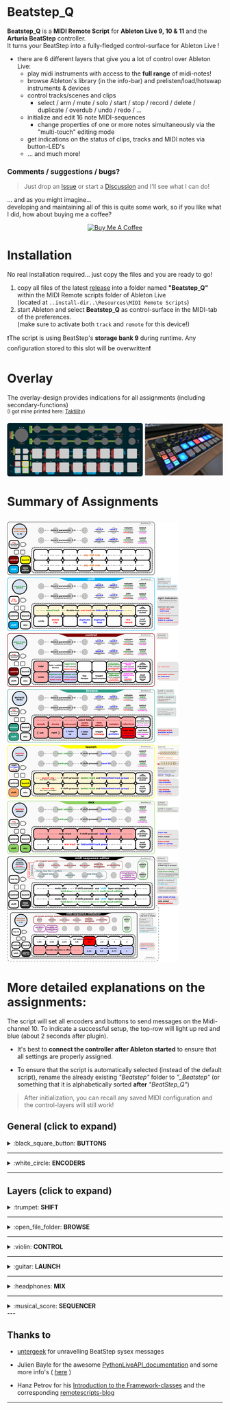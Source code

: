 # Beatstep_Q
**Beatstep_Q** is a **MIDI Remote Script** for **Ableton Live 9, 10 & 11** and the **Arturia BeatStep** controller.  
It turns your BeatStep into a fully-fledged control-surface for Ableton Live !

- there are 6 different layers that give you a lot of control over Ableton Live:  
  - play midi instruments with access to the **full range** of midi-notes!
  - browse Ableton's library (in the info-bar) and prelisten/load/hotswap instruments & devices
  - control tracks/scenes and clips
     - select / arm / mute / solo / start / stop / record / delete / duplicate / overdub / undo / redo / ...
  - initialize and edit 16 note MIDI-sequences
     - change properties of one or more notes simultaneously via the "multi-touch" editing mode
  - get indications on the status of clips, tracks and MIDI notes via button-LED's
  - ... and much more!

### Comments / suggestions / bugs?  
> Just drop an [Issue](https://github.com/raphaelquast/beatstep/issues) or start a [Discussion](https://github.com/raphaelquast/beatstep/discussions) and I'll see what I can do!  
  

... and as you might imagine...  
developing and maintaining all of this is quite some work, so if you like what I did, how about buying me a coffee?   

<center>
<a href="https://www.buymeacoffee.com/raphaelquast" target="_blank"><img src="https://www.buymeacoffee.com/assets/img/custom_images/yellow_img.png" alt="Buy Me A Coffee" style="height: 41px !important;width: 174px !important;" ></a>
</center>

# Installation

No real installation required... just copy the files and you are ready to go!

1) copy all files of the latest [release](https://github.com/raphaelquast/beatstep/releases) into a folder named **"Beatstep_Q"** within the MIDI Remote scripts folder of Ableton Live  
  (located at `..install-dir..\Resources\MIDI Remote Scripts`) 
2) start Ableton and select **Beatstep_Q** as control-surface in the MIDI-tab of the preferences.  
   (make sure to activate both `track` and `remote` for this device!)


❗The script is using BeatStep's **storage bank 9** during runtime. Any configuration stored to this slot will be overwritten❗ 

# Overlay
The overlay-design provides indications for all assignments (including secondary-functions)  
<sup>
(I got mine printed here: [Taktility](https://www.taktility.com/))
</sup>

![overlay-image](/BeatStep_Q_Overlay_with_image.png)

# Summary of Assignments

![assignments-image](/assignment_01.png)
---

# More detailed explanations on the assignments:

The script will set all encoders and buttons to send messages on the Midi-channel 10.  To indicate a successful setup, the top-row will light up red and blue (about 2 seconds after plugin).

- It's best to **connect the controller after Ableton started** to ensure that all settings are properly assigned.

- To ensure that the script is automatically selected (instead of the default script), rename the already existing *"Beatstep"* folder to *"_Beatstep"* (or something that it is alphabetically sorted **after** *"BeatStep_Q"*)

> After initialization, you can recall any saved MIDI configuration and the control-layers will still work!






## General (click to expand)

<details><summary>:black_square_button: <strong>BUTTONS</strong></summary>

The buttons `recall`, `store`,`chan` and `shift` are used to activate the control-layers.

- to maintain the initial functionality of the buttons, the layers are activated when the buttons are **released** !

- all layers (except the *"shift-layer"*) remain activated until the corresponding button is pressed again

- holding `shift` while pressing `chan` will temporarily activate the *"mix-layer"* until `shift` is released

- the *"if shift pressed"* features are only available if the corresponding layer is activated permanently **and** `shift` is pressed

The `stop` button works the same (on all layers) as follows:

- if the selected clip is currently recording: only recording is stopped (but playback is continued)

- if the selected clip is playing: stop is triggered

- *"if shift pressed"* : stop **ALL** tracks

> While no layer is active, all buttons can be used to play midi-notes!  
> (>> use the `transpose-encoder` to change the assigned range of midi-notes)


</details>


---

<details><summary>:white_circle: <strong>ENCODERS</strong></summary>  

The `transpose-encoder` can be used to transpose the note-assignments of the buttons.  
(a red button-color indicates that the lower-left button is at the note C-2, C-1, C0, C1, etc.)
> The info-message also tells you the current assignment of the lower-left button (e.g. `button 9`)

- `encoder 1-4` and `9-12` : control the first 8 parameters of the selected device

- `encoder 5, 6, 13, 14` : send A, B, C, D of selected track

- `encoder 7` : volume of selected track
  
  - *"if shift pressed"*: volume of master-track

- `encoder 15` : pan of selected track
  
  - *"if shift pressed"*: pan of master-track

- `encoder 8` : track-selection (left-right)
  
  - *"if shift pressed"* **and** a *"drum-rack"* is selected:
    
    select drum-pad slot of the viewed 16 slots

- `encoder 16` : scene selection (up-down)
  
  - *"if shift pressed"* **and** a *"drum-rack"* is selected:
    select row of viewed drum-pads

</details>

---

## Layers (click to expand)


<details>
<summary>:trumpet: <strong>SHIFT</strong></summary>  

The `shift` layer is active if no other layer is activated and shift is pressed.  
It serves as a *quick-access* layer for frequently used functions.  
The layer is deactivated as soon as `shift` is released!  

The lights in the first indicate the currently activated clip.
(`red` for midi, `blue` for audio and `magenta` for return tracks)

The lights in the second row indicate the track-arm status:

- `red` if the track is **armed** and **not muted**
  
  - `magenta` if the track is armed but muted

- `blue` if the track represents a **track-group**

- `off` if the track is muted and **not** armed


#### The assignments are as follows:

- `button 1-7`: select track 1-7 of the currently focussed slots (red box)
  
  - double tap an already selected track to arm/unarm it
    - if the selected track is a track-group, instead fold/unfold the group

- `button 8`: select previous scene (e.g. go 1 scene up)
  
  - if the control-layer is activated permanently, holding `shift` will switch to track-selection

- `button 9` : undo last step

- `button 10`: delete selected clip

- `button 12`: duplicate the currently selected clip and set the focus to the duplicate

- `button 13`: duplicate the currently selected loop

- `button 15`: start recording
  
  - if the currently selected slot is empty, start recording a new clip
  
  - if a clip is already present, toggle overdubbing the clip

- `button 16` : select next scene (if at the end, create a new scene)
  
  - if the control-layer is activated permanently, holding `shift` will switch to track-selection

All encoders are assigned as described above except for the `transpose-encoder`, which is now used to **select devices** in the device-chain of the selected track. (turning the `transpose-encoder` will automatically focus the view to the device-chain!)

</details>

---

<details>
<summary>:open_file_folder: <strong>BROWSE</strong></summary>  
The browser works ONLY in the info-bar... it is not connected to Ableton's browser-window!
(I know this would be nice... but the Ableton python-API does not allow it)
The status-bar symbols indicate the following:

- :red_circle: : the selected item can be loaded
- :fire: ... :fire: : hotswap is active
- :arrows_counterclockwise: : the item can be hotswapped
- :black_circle: : the item can not be loaded directly (it's a collection of sub-items)
- :file_folder: : the item is a folder (and can not be loaded directly)
- :small_blue_diamond: a loadable item that is not selected

Most button-lights are simply there to help remember the button-assignments.
- `button 13` indicates if **hotswap** is on or off (`red` for on)
- `button 14` indicates if **prelisten** is on or off (`blue` for on)

#### The assignments are as follows:

- `button 1` : open **sounds**
- `button 2` : open **drums**
- `button 3` : open **instruments**
- `button 4` : open **audio-effects**
- `button 5` : open **MIDI-effects**
- `button 6` : open **samples**
- `button 7` : open **collections**
- `button 8` : select previous track
   - "if shift pressed" : select previous device

- `button 9` : go 1 item left
- `button 10` : go 1 item right
- `button 11` : go 1 folder-level down (if possible)
- `button 12` : go 1 folder-level up (if possible)
- `button 13` : toggle hotswapping the currently selected instrument/device
- `button 14` : toggle item-preview
- `button 15` : load the selected item (on the currently selected track if possible)
   - "if shift pressed" : load the selected item on a new track
- `button 16` : select next track
   - "if shift pressed" : select next device


All encoders are assigned similar to the *"shift-layer"*.


</details>

--- 

<details>
<summary>:violin: <strong>CONTROL</strong></summary>  

Most lights are simply there to help remember the button-assignments.
The lights of `button 13` and `button 14` indicate the status of their corresponding parameter in Live.

- `button 13` indicates the status of the metronome (`red` for on)
- `button 14` indicates the status of "automation arm" (`red` for active)
   - "if shift pressed" and an automation has been overridden, the button will turn `blue`

- `button 3`, `10` and `11` will turn red if shift is pressed to highlight the alternative functionality

#### The assignments are as follows:

- `button 1` : redo last step

- `button 2` : fold / unfold selected device

- `button 3` : activate / deactivate selected device
  
  - *"if shift pressed"* : delete selected device

- `button 6` : cycle through the *"launch-quantization"* times (e.g. 1 bar, 1/2 bar, 1/8 bar etc.)
  
  - *"if shift pressed"* : turn *"launch-quantization"* off

- `button 7` : toggle between showing the selected *"clip-details"* or the *"device-chain"* of the selected track
  
  - *"if shift pressed"* : toggle between Ableton's session-view and arrangement-view

- `button 8` : select previous scene (e.g. go 1 scene up)

- - *"if shift pressed"* : select previous track

- `button 9` : undo last step

- `button 10` : duplicate selected track
  
  - "if shift pressed" : delete selected track

- `button 11` : duplicate selected scene
  
  - *"if shift pressed"* : delete selected scene

- `button 12` : tap tempo

- `button 13` : toggle metronome

- `button 14` : toggle *"session automation record"*
  
  - *"if shift-pressed"* and an automation has been overridden: *"re-enable automation"*

- `button 15` : change the assigned "pad velocity curve" (e.g. the midi velocity response of the pad)
  
  - `blue` for linear, `magenta` for logarithmic, `red` for exponential and `off` for "always max. velocity"

- `button 16` : select next scene (if at the end, create a new scene)
  
  - *"if shift-pressed"*: select next track

All encoders are assigned similar to the *"shift-layer"*.

</details>

---

<details>
<summary>:guitar: <strong>LAUNCH</strong></summary>  

In this control-layer, both button-rows (e.g. `1-7` and `9-15`) represent clip-slots.  
NOTICE: the `stop` button has a special feature in this layer (see below).

There are 2 possible ways to activate this layer:

- tap `store` to control **2 clip-slots of 7 tracks**
   - only the `store` button LED will be on
- tap `shift + store` to control **14 clip-slots of 1 track**
   - the LED's of `store`, `chan` and `recall` will be on

The button-lights indicate the status of the clip-slots, e.g.:

- `blue` indicates a slot with a clip
  - a `blue blinking` slot indicates a clip that is triggered to **stop**

- `red` indicates a clip that is playing
  - a `red blinking` slot indicates a clip that is triggered to **play**

- `magenta` indicates a group-track (it will turn `red` if a clip of the group is playing) [or indicate a triggered clip in `shift + store` mode]

- the `shift` button indicates if *"re-trigger clips"* or *"stop clips"* mode is active

#### The assignments are as follows:

- the `stop-button` toggles the behavior of the buttons (indicated by the `shift` button LED)
  
  - *"re-trigger clips"* mode (`shift` LED OFF) : tapping on an already playing clip will **re-trigger** the clip
  
  - *"stop clips"* mode (`shift` LED ON) : tapping on an already playing clip will **stop** the clip
  
  (... the *"if shift-pressed"* behavior is still similar to the other layers, e.g. *"stop all clips"*)

- `button 1-7` : launch the clips present in the top-row of the selection.
  
  - *"if shift-pressed"* : select the track to which the clip-slot belongs to
    - if the slot is a "group-slot": fold/unfold the corresponding group

- `button 8` : select previous scene (e.g. go 1 scene up)
 
  - *"if shift-pressed"*: select previous track

- `button 9-15` : same as `1-7` but for the bottom row of the selection.

- `button 16` : select next scene (if at the end, add a new scene)
  
  - *"if shift-pressed"*: select next track

All encoders are assigned similar to the *"shift-layer"*.

</details>

---

<details>
<summary>:headphones: <strong>MIX</strong></summary>  

The lights in the top-row indicate the mute / solo status of the corresponding track.

- `blue` for a track that is set to solo

- `magenta` for an unmuted track

- `red` if the track is both solo and muted

- `off` if the track is muted and not solo

The lights in the bottom-row indicate the arm status of the corresponding track.

- `red` if the track is armed

- `blue` if the track represents a track-group

- `off` if the track is unarmed (and no track-group)

#### The assignments are as follows:

- `button 1-7` : set the **mute** status of the first 6 tracks in the red box
  
  - *"if shift pressed"*: **solo** the corresponding track

- `button 9-15` : set the **arm** status of the first 7 tracks in the red box
  
  - if the track represents a group, fold / unfold the corresponding group

- `button 8` : select previous scene (e.g. go 1 scene up)
  
  - *"if shift pressed"*: select previous track

- `button 16` : select next scene (if at the end, create a new scene)
  
  - "if shift pressed" : select next track

- `encoder 1-7` : *"track volume"* of corresponding track
  
  - *"if shift pressed"* : *"send A"* of corresponding track

- `encoder 9-15` : *"track pan"* of corresponding track
  
  - *"if shift pressed"* : *"send B"* of corresponding track

- `encoder 8` : track-selection (left-right)

- `encoder 16` : scene selection (up-down)

- `transpose encoder` : set volume of master-track

</details>

---

<details>
<summary>:musical_score: <strong>SEQUENCER</strong></summary>  

The `sequencer`-layer is only available in **Ableton 11** or newer!  
**Double-tap** `shift` to activate the `sequencer`-layer.

The `sequencer` layer has 2 different functionalities:

- If `shift` is pressed, you can use all button-functions from the `shift`-layer


NOTE: The first 6 characters of a clip-name are used to parse the tempo of the midi sequence!  
> E.g. a clip-name starting with `1/32_Q` will be identified as having a tempo of 1/32.  
> Any characters after the first 6 are ignored. (e.g. a name of `1/32_Q what a nice clip` is fine!)


<details>
<summary>:ant: <strong>SEQUENCE EDITOR</strong> (active if a MIDI clip is selected)</summary>  

In the sequence-editor mode you can edit the first 16 notes of the selected MIDI clip.

- the colors of `buttons 1-16` are
  - `black` if there is no note or the note is muted
  - `blue` if there is a note, and it is unmuted
  - `magenta` if the note is unmuted and outside the loop
    - it also indicates if less than 16 notes are present
  - a moving `red` light indicates the playback-state of the clip

- check the Ableton info-bar for info-messages!

#### The assignments are as follows:

- `button 1-16` : mute/unmute corresponding note
- `shift` + `button 1-16` : use functionality of `shift`-layer

- `encoder 1-16` : change assigned parameter of corresponding note

- `shift` + `encoder 1` : set encoders to change **note pitch**
- `shift` + `encoder 2` : set encoders to change **note velocity**
- `shift` + `encoder 3` : set encoders to change **note start-time**
- `shift` + `encoder 4` : set encoders to change **note duration**
- `shift` + `encoder 5` : set encoders to change **note velocity-deviation**
- `shift` + `encoder 6` : set encoders to change **note probability**

- `shift` + `encoder 8` : select prev/next track

- `shift` + `encoder 9` : change the loop start-time (coarse steps)
- `shift` + `encoder 10` : change the loop start-time (fine steps)
- `shift` + `encoder 11` : change the position of the loop (fine steps)
- `shift` + `encoder 12` : change the loop end-time (fine steps)
- `shift` + `encoder 13` : change the loop end-time (coarse steps)

- `shift` + `encoder 15` : transpose all notes that are inside the loop
- `shift` + `encoder 16` : select prev/next scene

</details>


<details>
<summary>:hatching_chick: <strong>SEQUENCE INITIALIZER</strong> (active if the selected clip-slot is empty)</summary>  

In the sequence-initializer layer you can set the parameters for the midi-sequence  
that is initialized if you **double-tap** `shift`.

- `buttons` 1-8 indicates the tempo of the MIDI notes as "notes/bar"
  [1/32, 1/16, 1/8, 1/4, 1/2, 1, 2, 4]

- `buttons` 9, 10, 11, 12 indicate how the note-interval is filled
  - NOTE you can also use this to offset the notes!
- `buttons`13, 14, 15, 16 indicate the velocity of the notes (0.25, 0.5, 0.75, 1)

- check the Ableton info-bar for info-messages!

#### The assignments are as follows:

- `buttons` 1-8: set sequence-tempo
- `buttons` 9, 10, 11, 12 : set note-interval
- `buttons`13, 14, 15, 16 : set velocity
- **double-tap** `shift` : initialize a 16 note midi sequence with the selected parameters

- `transpose-encoder` : set the note-pitch for the initialized sequence

- `encoder 1` : set encoders to change **note pitch**
- `encoder 2` : set encoders to change **note velocity**
- `encoder 3` : set encoders to change **note start-time**
- `encoder 4` : set encoders to change **note duration**
- `encoder 5` : set encoders to change **note velocity-deviation**
- `encoder 6` : set encoders to change **note probability**

- `encoder 8` : select prev/next track

- `encoder 9` : set pitch increment of notes
- `encoder 10` : set number of incremented notes

- `encoder 15` : transpose all notes that are inside the loop
- `encoder 16` : select prev/next scene

</details>


</details>
---  

## Thanks to

- [untergeek](https://www.untergeek.de/2014/11/taming-arturias-beatstep-sysex-codes-for-programming-via-ipad/) for unravelling BeatStep sysex messages

- Julien Bayle for the awesome [PythonLiveAPI_documentation](https://julienbayle.studio/PythonLiveAPI_documentation/) and some more info's ( [here](https://julienbayle.studio/ableton-live-midi-remote-scripts/) )

- Hanz Petrov for his [Introduction to the Framework-classes](https://livecontrol.q3f.org/ableton-liveapi/articles/introduction-to-the-framework-classes/) and the corresponding [remotescripts-blog](http://remotescripts.blogspot.com)

---
 
